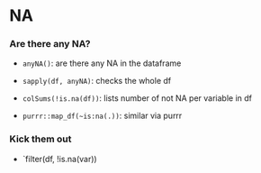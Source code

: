 # NA


### Are there any NA?

+ `anyNA()`: are there any NA in the dataframe
+ `sapply(df, anyNA)`: checks the whole df

+ `colSums(!is.na(df))`: lists number of not NA per variable in df
+ `purrr::map_df(~is:na(.))`: similar via purrr


### Kick them out

+ `filter(df, !is.na(var))

